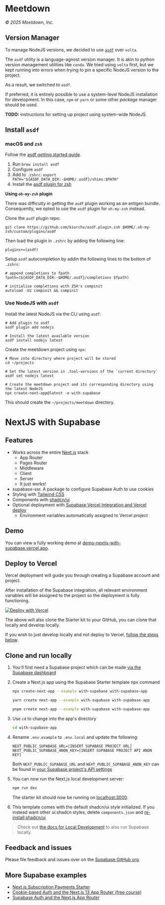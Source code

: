 # Meetdown

*© 2025 Meetdown, Inc.*

## Version Manager

To manage NodeJS versions, we decided to use [`asdf`](https://asdf-vm.com/) over `volta`.

The `asdf` utility is a language-agnost version manager. It is akin to python version management utilities like `conda`. We tried using `volta` first, but we kept running into errors when trying to pin a specific NodeJS version to the project.

As a result, we switched to `asdf`.

If preferred, it is entirely possible to use a system-level NodeJS installation for development. In this case, `npm` or `yarn` or some other *package* manager should be used. 

**TODO:** instructions for setting up project using system-wide NodeJS.

## Install `asdf`

### macOS and `zsh`

Follow the [asdf getting started guide](https://asdf-vm.com/guide/getting-started.html).  
1. Run `brew install asdf`
1. Configure `asdf`
1. Add to `.zshrc`: `export PATH="${ASDF_DATA_DIR:-$HOME/.asdf}/shims:$PATH"`
1. Install the [asdf plugin for zsh](https://github.com/kiurchv/asdf.plugin.zsh)

**Using `oh-my-zsh` plugin**

There was difficulty in getting the `asdf` plugin working as an antigen bundle. 
Consequently, we opted to use the `asdf` plugin for `oh-my-zsh` instead.

Clone the `asdf` plugin repo:  
```
git clone https://github.com/kiurchv/asdf.plugin.zsh $HOME/.oh-my-zsh/custom/plugins/asdf
```

Then load the plugin in `.zshrc` by adding the following line:  
```
plugins+=(asdf)
```

Setup `asdf` autocompletion by addin the following lines to the bottom of `.zshrc`:  
```
# append completions to fpath
fpath=(${ASDF_DATA_DIR:-$HOME/.asdf}/completions $fpath)

# initialise completions with ZSH's compinit
autoload -Uz compinit && compinit
```

### Use NodeJS with `asdf`

Install the latest NodeJS via the CLI using `asdf`:  
```
# Add plugin to asdf
asdf plugin add nodejs

# Install the latest available version
asdf install nodejs latest
```

Create the meetdown project using `npx`:  
```
# Move into directory where project will be stored
cd ~/projects

# Set the latest version in .tool-versions of the `current directory`
asdf set nodejs latest

# Create the meetdown project and its corresponding directory using the latest NodeJS
npx create-next-app@latest -e with-supabase
```

This should create the `~/projects/meetdown` directory.


# NextJS with Supabase

## Features

- Works across the entire [Next.js](https://nextjs.org) stack
  - App Router
  - Pages Router
  - Middleware
  - Client
  - Server
  - It just works!
- supabase-ssr. A package to configure Supabase Auth to use cookies
- Styling with [Tailwind CSS](https://tailwindcss.com)
- Components with [shadcn/ui](https://ui.shadcn.com/)
- Optional deployment with [Supabase Vercel Integration and Vercel deploy](#deploy-your-own)
  - Environment variables automatically assigned to Vercel project

## Demo

You can view a fully working demo at [demo-nextjs-with-supabase.vercel.app](https://demo-nextjs-with-supabase.vercel.app/).

## Deploy to Vercel

Vercel deployment will guide you through creating a Supabase account and project.

After installation of the Supabase integration, all relevant environment variables will be assigned to the project so the deployment is fully functioning.

[![Deploy with Vercel](https://vercel.com/button)](https://vercel.com/new/clone?repository-url=https%3A%2F%2Fgithub.com%2Fvercel%2Fnext.js%2Ftree%2Fcanary%2Fexamples%2Fwith-supabase&project-name=nextjs-with-supabase&repository-name=nextjs-with-supabase&demo-title=nextjs-with-supabase&demo-description=This+starter+configures+Supabase+Auth+to+use+cookies%2C+making+the+user%27s+session+available+throughout+the+entire+Next.js+app+-+Client+Components%2C+Server+Components%2C+Route+Handlers%2C+Server+Actions+and+Middleware.&demo-url=https%3A%2F%2Fdemo-nextjs-with-supabase.vercel.app%2F&external-id=https%3A%2F%2Fgithub.com%2Fvercel%2Fnext.js%2Ftree%2Fcanary%2Fexamples%2Fwith-supabase&demo-image=https%3A%2F%2Fdemo-nextjs-with-supabase.vercel.app%2Fopengraph-image.png)

The above will also clone the Starter kit to your GitHub, you can clone that locally and develop locally.

If you wish to just develop locally and not deploy to Vercel, [follow the steps below](#clone-and-run-locally).

## Clone and run locally

1. You'll first need a Supabase project which can be made [via the Supabase dashboard](https://database.new)

2. Create a Next.js app using the Supabase Starter template npx command

   ```bash
   npx create-next-app --example with-supabase with-supabase-app
   ```

   ```bash
   yarn create next-app --example with-supabase with-supabase-app
   ```

   ```bash
   pnpm create next-app --example with-supabase with-supabase-app
   ```

3. Use `cd` to change into the app's directory

   ```bash
   cd with-supabase-app
   ```

4. Rename `.env.example` to `.env.local` and update the following:

   ```
   NEXT_PUBLIC_SUPABASE_URL=[INSERT SUPABASE PROJECT URL]
   NEXT_PUBLIC_SUPABASE_ANON_KEY=[INSERT SUPABASE PROJECT API ANON KEY]
   ```

   Both `NEXT_PUBLIC_SUPABASE_URL` and `NEXT_PUBLIC_SUPABASE_ANON_KEY` can be found in [your Supabase project's API settings](https://app.supabase.com/project/_/settings/api)

5. You can now run the Next.js local development server:

   ```bash
   npm run dev
   ```

   The starter kit should now be running on [localhost:3000](http://localhost:3000/).

6. This template comes with the default shadcn/ui style initialized. If you instead want other ui.shadcn styles, delete `components.json` and [re-install shadcn/ui](https://ui.shadcn.com/docs/installation/next)

> Check out [the docs for Local Development](https://supabase.com/docs/guides/getting-started/local-development) to also run Supabase locally.

## Feedback and issues

Please file feedback and issues over on the [Supabase GitHub org](https://github.com/supabase/supabase/issues/new/choose).

## More Supabase examples

- [Next.js Subscription Payments Starter](https://github.com/vercel/nextjs-subscription-payments)
- [Cookie-based Auth and the Next.js 13 App Router (free course)](https://youtube.com/playlist?list=PL5S4mPUpp4OtMhpnp93EFSo42iQ40XjbF)
- [Supabase Auth and the Next.js App Router](https://github.com/supabase/supabase/tree/master/examples/auth/nextjs)
